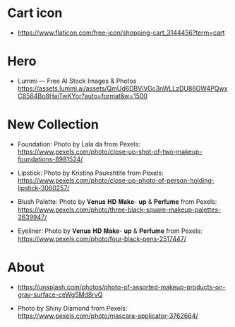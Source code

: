 # Cart icon
  - https://www.flaticon.com/free-icon/shopping-cart_3144456?term=cart

# Hero
  - Lummi — Free AI Stock Images & Photos https://assets.lummi.ai/assets/QmUd6DBViVGc3nWLLzDU86GW4PQwxC8564Bo8HajTwKYor?auto=format&w=1500

# New Collection
  - Foundation: Photo by Lala da from Pexels: https://www.pexels.com/photo/close-up-shot-of-two-makeup-foundations-8981524/

  - Lipstick: Photo by Kristina Paukshtite from Pexels: https://www.pexels.com/photo/close-up-photo-of-person-holding-lipstick-3060257/

  - Blush Palette: Photo by 𝐕𝐞𝐧𝐮𝐬 𝐇𝐃 𝐌𝐚𝐤𝐞- 𝐮𝐩 & 𝐏𝐞𝐫𝐟𝐮𝐦𝐞 from Pexels: https://www.pexels.com/photo/three-black-square-makeup-palettes-2639947/

  - Eyeliner: Photo by 𝐕𝐞𝐧𝐮𝐬 𝐇𝐃 𝐌𝐚𝐤𝐞- 𝐮𝐩 & 𝐏𝐞𝐫𝐟𝐮𝐦𝐞 from Pexels: https://www.pexels.com/photo/four-black-pens-2517447/

# About
  - https://unsplash.com/photos/photo-of-assorted-makeup-products-on-gray-surface-ceWgSMd8rvQ

  - Photo by Shiny Diamond from Pexels: https://www.pexels.com/photo/mascara-applicator-3762664/